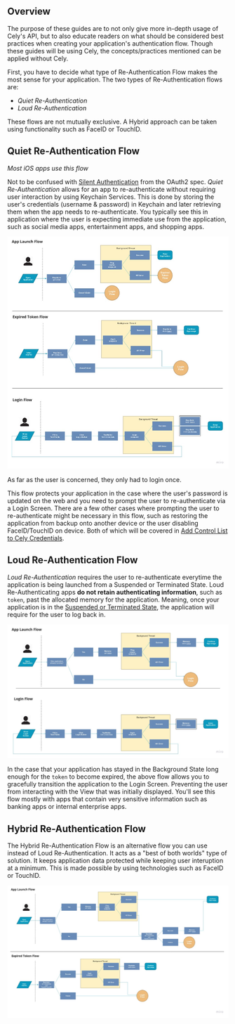 ## Overview

The purpose of these guides are to not only give more in-depth usage of Cely's API, but to also educate readers on what should be considered best practices when creating your application's authentication flow. Though these guides will be using Cely, the concepts/practices mentioned can be applied without Cely.

First, you have to decide what type of Re-Authentication Flow makes the most sense for your application. The two types of Re-Authentication flows are:

- *Quiet Re-Authentication*
- *Loud Re-Authentication*

These flows are not mutually exclusive. A Hybrid approach can be taken using functionality such as FaceID or TouchID.

## Quiet Re-Authentication Flow

_Most iOS apps use this flow_

Not to be confused with [Silent Authentication](https://auth0.com/docs/api-auth/tutorials/silent-authentication) from the OAuth2 spec. *Quiet Re-Authentication* allows for an app to re-authenticate without requiring user interaction by using Keychain Services. This is done by storing the user's credentials (username & password) in Keychain and later retrieving them when the app needs to re-authenticate. You typically see this in application where the user is expecting immediate use from the application, such as social media apps, entertainment apps, and shopping apps.


![](../images/guides/quiet_re-authentication_flow.jpg)

As far as the user is concerned, they only had to login once.

This flow protects your application in the case where the user's password is updated on the web and you need to prompt the user to re-authenticate via a Login Screen. There are a few other cases where prompting the user to re-authenticate might be necessary in this flow, such as restoring the application from backup onto another device or the user disabling FaceID/TouchID on device. Both of which will be covered in [Add Control List to Cely Credentials](TODO:).

## Loud Re-Authentication Flow

*Loud Re-Authentication* requires the user to re-authenticate everytime the application is being launched from a Suspended or Terminated State. Loud Re-Authenticating apps **do not retain authenticating information**, such as `token`, past the allocated memory for the application. Meaning, once your application is in the [Suspended or Terminated State](https://developer.apple.com/documentation/uikit/app_and_environment/managing_your_app_s_life_cycle), the application will require for the user to log back in.

![](../images/guides/loud_re-authentication_flow.jpg)

In the case that your application has stayed in the Background State long enough for the `token` to become expired, the above flow allows you to gracefully transition the application to the Login Screen. Preventing the user from interacting with the View that was initially displayed. You'll see this flow mostly with apps that contain very sensitive information such as banking apps or internal enterprise apps.


## Hybrid Re-Authentication Flow

The Hybrid Re-Authentication Flow is an alternative flow you can use instead of Loud Re-Authentication. It acts as a "best of both worlds" type of solution. It keeps application data protected while keeping user interuption at a minimum. This is made possible by using technologies such as FaceID or TouchID.

![](../images/guides/hybrid_re-authentication_flow.jpg)
